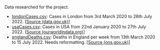 Data researched for the project.

- [londonCases.csv](https://github.com/midoublelo/stem-project/blob/main/data/londonCases.csv): Cases in London from 3rd March 2020 to 26th July 2022. [[Source (data.gov.uk)](https://coronavirus.data.gov.uk/details/cases?areaType=region&areaName=London)]
- [usaCases.csv](https://github.com/midoublelo/stem-project/blob/main/data/usaCases.csv): Cases in USA from 22nd January 2020 to 27th July 2022. [[Source (ourworldindata.org)](https://ourworldindata.org/covid-cases)]
- [englandDeaths.csv](https://github.com/midoublelo/stem-project/blob/main/data/englandDeaths.csv): Deaths in England per week from 13th March 2020 to 15 July 2022. Needs reformatting. [[Source (ons.gov.uk)](https://www.ons.gov.uk/peoplepopulationandcommunity/healthandsocialcare/conditionsanddiseases/articles/coronaviruscovid19latestinsights/deaths)]
